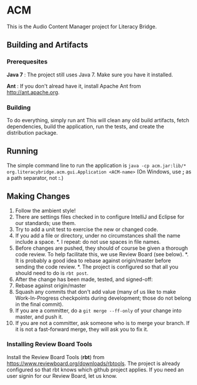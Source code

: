 # ACM

This is the Audio Content Manager project for Literacy Bridge.

## Building and Artifacts
### Prerequesites
**Java 7**
: The project still uses Java 7. Make sure you have it installed.

**Ant**
: If you don't alread have it, install Apache Ant from http://ant.apache.org.

### Building
To do everything, simply run
    ant
This will clean any old build artifacts, fetch dependencies, build the application, run the tests, and create the distribution package.

## Running
The simple command line to run the application is
    `java -cp acm.jar:lib/* org.literacybridge.acm.gui.Application <ACM-name>`
(On Windows, use **;** as a path separator, not **:**.)

## Making Changes
1. Follow the ambient style!
1. There are settings files checked in to configure IntelliJ and Eclipse for our standards; use them.
1. Try to add a unit test to exercise the new or changed code.
1. If you add a file or directory, under no circumstances shall the name include a space. 
  *. I repeat: do not use spaces in file names.
1. Before changes are pushed, they should of course be given a thorough code review. To help facilitate this, we use Review Board (see below).
  *. It is probably a good idea to rebase against origin/master before sending the code review.
  *. The project is configured so that all you should need to do is `rbt post`.
1. After the change has been made, tested, and signed-off:
  1. Rebase against origin/master
  1. Squash any commits that don't add value (many of us like to make Work-In-Progress checkpoints during development; those do not belong in the final commit).
  1. If you are a committer, do a `git merge --ff-only` of your change into master, and push it.
  1. If you are not a committer, ask someone who is to merge your branch. If it is not a fast-forward merge, they will ask you to fix it.

### Installing Review Board Tools
Install the Review Board Tools (**rbt**) from https://www.reviewboard.org/downloads/rbtools. The project is already configured so that rbt knows which github project applies. If you need an user signin for our Review Board, let us know.

